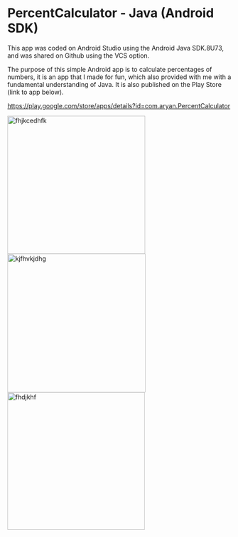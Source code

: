 # PercentCalculator - Java (Android SDK)

This app was coded on Android Studio using the Android Java SDK.8U73, and was shared on Github using the VCS option.

The purpose of this simple Android app is to calculate percentages of numbers, it is an app that I made for fun, which also provided with me with a fundamental understanding of Java. It is also published on the Play Store (link to app below).

https://play.google.com/store/apps/details?id=com.aryan.PercentCalculator

<img width="310" alt="fhjkcedhfk" src="https://cloud.githubusercontent.com/assets/16159880/13413156/729542a6-df16-11e5-9be3-4c053eab9b11.PNG">
<img width="311" alt="kjfhvkjdhg" src="https://cloud.githubusercontent.com/assets/16159880/13413170/94dd9eda-df16-11e5-98ba-1f9f194b7cdb.PNG">
<img width="309" alt="fhdjkhf" src="https://cloud.githubusercontent.com/assets/16159880/13413171/995863f0-df16-11e5-8ed4-bbfc0f32cc92.PNG">
